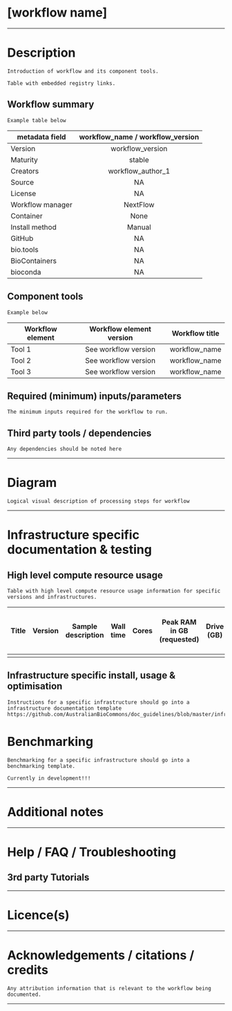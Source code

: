 [workflow name]
===========

---

# Description

```
Introduction of workflow and its component tools.

Table with embedded registry links.
```

## Workflow summary

```
Example table below 
```
|metadata field     | workflow_name / workflow_version  |
|-------------------|:---------------------------------:|
|Version            | workflow_version                  |
|Maturity           | stable                            |
|Creators           | workflow_author_1                 |
|Source             | NA                                |
|License            | NA                                |
|Workflow manager   | NextFlow                          |
|Container          | None                              |
|Install method     | Manual                            |
|GitHub             | NA                                |
|bio.tools 	        | NA                                |
|BioContainers      | NA                                | 
|bioconda           | NA                                |

## Component tools

```
Example below 
```

| Workflow element | Workflow element version | Workflow title |
|-------------|:--------:|:--------:|
|Tool 1 | See workflow version | workflow_name |
|Tool 2 |	See workflow version | workflow_name |
|Tool 3 |	See workflow version | workflow_name |

## Required (minimum) inputs/parameters

```
The minimum inputs required for the workflow to run.
```

## Third party tools / dependencies

```
Any dependencies should be noted here
```

---

# Diagram

```
Logical visual description of processing steps for workflow
```

---

# Infrastructure specific documentation & testing

## High level compute resource usage

```
Table with high level compute resource usage information for specific versions and infrastructures.
```

| Title |	Version | Sample description | Wall time | Cores | Peak RAM in GB (requested) |	Drive (GB) | HPC-HTC | If HPC-HTC is other, specify | Scheduler |	Year-Month |
|-------|---------|--------------------|-----------|-------|-------|-------|-------|-------|-------|-------|
||||||||||||

## Infrastructure specific install, usage & optimisation

```
Instructions for a specific infrastructure should go into a infrastructure documentation template
https://github.com/AustralianBioCommons/doc_guidelines/blob/master/infrastructure_optimisation.md
```

# Benchmarking

```
Benchmarking for a specific infrastructure should go into a benchmarking template. 

Currently in development!!!
```

---

# Additional notes

---

# Help / FAQ / Troubleshooting

## 3rd party Tutorials 

---

# Licence(s)

---

# Acknowledgements / citations / credits

```
Any attribution information that is relevant to the workflow being documented.
```

---
